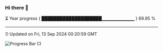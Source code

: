 ### Hi there 👋

⏳ Year progress { ████████████████████▁▁▁▁▁▁▁▁▁▁ } 69.95 %

---

⏰ Updated on Fri, 13 Sep 2024 00:20:59 GMT

![Progress Bar CI](https://github.com/liununu/liununu/workflows/Progress%20Bar%20CI/badge.svg)
